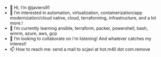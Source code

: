 - 👋 Hi, I’m @javiers91
- 👀 I’m interested in automation, virtualization, containerization/app modernization/cloud native, cloud, terraforming, infrastructure, and a lot more.!
- 🌱 I’m currently learning ansible, terraform, packer, powershell, bash, winrm, azure, aws, gcp
- 💞️ I’m looking to collaborate on i'm listening! And whatever catches my interest!
- 📫 How to reach me: send a mail to scjavi at hot.m4il dot com.remove

<!---
javiers91/javiers91 is a ✨ special ✨ repository because its `README.md` (this file) appears on your GitHub profile.
You can click the Preview link to take a look at your changes.
--->
